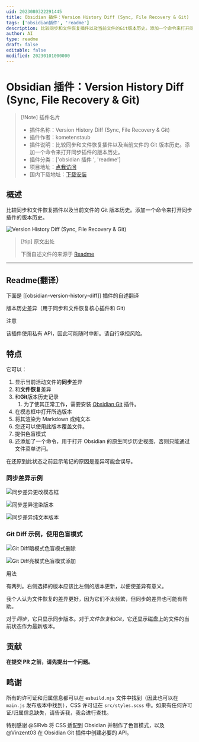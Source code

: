 ```yaml
---
uid: 2023080322291445
title: Obsidian 插件：Version History Diff (Sync, File Recovery & Git)
tags: ['obsidian插件', 'readme']
description: 比较同步和文件恢复插件以及当前文件的Git版本历史。添加一个命令来打开同步插件的版本历史。
author: AI
type: readme
draft: false
editable: false
modified: 20230101000000
---
```


# Obsidian 插件：Version History Diff (Sync, File Recovery & Git)

> [!Note] 插件名片
> - 插件名称：Version History Diff (Sync, File Recovery & Git)
> - 插件作者：kometenstaub
> - 插件说明：比较同步和文件恢复插件以及当前文件的 Git 版本历史。添加一个命令来打开同步插件的版本历史。
> - 插件分类：['obsidian 插件 ', 'readme']
> - 项目地址：[点我访问](https://github.com/kometenstaub/obsidian-version-history-diff)
> - 国内下载地址：[下载安装](https://pkmer.cn/products/plugin/pluginMarket/?obsidian-version-history-diff)

## 概述

比较同步和文件恢复插件以及当前文件的 Git 版本历史。添加一个命令来打开同步插件的版本历史。

![Version History Diff (Sync, File Recovery & Git)](https://cdn.pkmer.cn/covers/obsidian-version-history-diff.png!pkmer)

> [!tip] 原文出处
>
>下面自述文件的来源于 [Readme](https://ghproxy.net/https://raw.githubusercontent.com/kometenstaub/obsidian-version-history-diff/main/README.md)
>

---

## Readme(翻译）

下面是 [[obsidian-version-history-diff]] 插件的自述翻译

版本历史差异（用于同步和文件恢复核心插件和 Git）

注意

该插件使用私有 API，因此可能随时中断。请自行承担风险。

## 特点

它可以：

1. 显示当前活动文件的**同步**差异
2. 和**文件恢复**差异
3. 和**Git**版本历史记录
   1. 为了使其正常工作，需要安装 [Obsidian Git](https://obsidian.md/plugins?id=obsidian-git) 插件。
4. 在模态框中打开所选版本
5. 将其渲染为 Markdown 或纯文本
6. 您还可以使用此版本覆盖文件。
7. 提供色盲模式
8. 还添加了一个命令，用于打开 Obsidian 的原生同步历史视图，否则只能通过文件菜单访问。

在还原到此状态之前显示笔记的原因是差异可能会误导。

### 同步差异示例

![同步差异更改模态框](https://raw.githubusercontent.com/kometenstaub/obsidian-version-history-diff/main/demo/sync-diff.png)

![同步差异渲染版本](https://raw.githubusercontent.com/kometenstaub/obsidian-version-history-diff/main/demo/sync-diff-2.png)

![同步差异纯文本版本](https://raw.githubusercontent.com/kometenstaub/obsidian-version-history-diff/main/demo/sync-diff-3.png)

### Git Diff 示例，使用色盲模式

![Git Diff暗模式色盲模式删除](https://raw.githubusercontent.com/kometenstaub/obsidian-version-history-diff/main/demo/git-diff-colorblind.png)

![Git Diff亮模式色盲模式添加](https://raw.githubusercontent.com/kometenstaub/obsidian-version-history-diff/main/demo/git-diff-colorblind-light.png)

用法

有两列。右侧选择的版本应该比左侧的版本更新，以便使差异有意义。

我个人认为文件恢复的差异更好，因为它们不太频繁，但同步的差异也可能有帮助。

对于*同步*，它只显示同步版本。对于*文件恢复*和*Git*，它还显示磁盘上的文件的当前状态作为最新版本。

## 贡献

**在提交 PR 之前，请先提出一个问题。**

## 鸣谢

所有的许可证和归属信息都可以在 `esbuild.mjs` 文件中找到（因此也可以在 `main.js` 发布版本中找到），CSS 许可证在 `src/styles.scss` 中。如果有任何许可证/归属信息缺失，请告诉我，我会进行查找。

特别感谢 @SlRvb 将 CSS 适配到 Obsidian 并制作了色盲模式，以及 @Vinzent03 在 Obsidian Git 插件中创建必要的 API。
